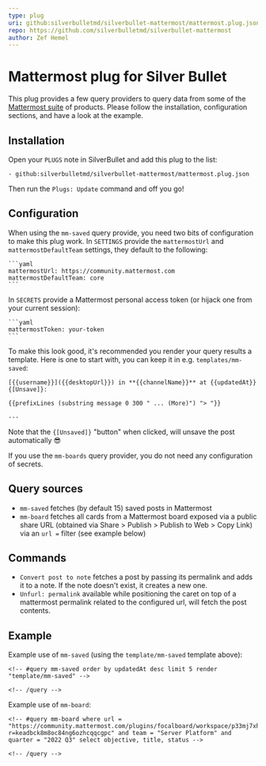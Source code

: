 ```yaml
---
type: plug
uri: github:silverbulletmd/silverbullet-mattermost/mattermost.plug.json
repo: https://github.com/silverbulletmd/silverbullet-mattermost
author: Zef Hemel
---
```


<!-- #include [[https://raw.githubusercontent.com/silverbulletmd/silverbullet-mattermost/main/README.md]] -->
# Mattermost plug for Silver Bullet
This plug provides a few query providers to query data from some of the [Mattermost suite](https://www.mattermost.com) of products. Please follow the installation, configuration sections, and have a look at the example.

## Installation
Open your `PLUGS` note in SilverBullet and add this plug to the list:

```
- github:silverbulletmd/silverbullet-mattermost/mattermost.plug.json
```

Then run the `Plugs: Update` command and off you go!

## Configuration
When using the `mm-saved` query provide, you need two bits of configuration to make this plug work. In `SETTINGS` provide the `mattermostUrl` and `mattermostDefaultTeam` settings, they default to the following:

    ```yaml
    mattermostUrl: https://community.mattermost.com
    mattermostDefaultTeam: core
    ```

In `SECRETS` provide a Mattermost personal access token (or hijack one from your current session):

    ```yaml
    mattermostToken: your-token
    ```

To make this look good, it's recommended you render your query results a template. Here is one to start with, you can keep it in e.g. `templates/mm-saved`:

    [{{username}}]({{desktopUrl}}) in **{{channelName}}** at {{updatedAt}} {[Unsave]}:

    {{prefixLines (substring message 0 300 " ... (More)") "> "}}

    ---

Note that the `{[Unsaved]}` "button" when clicked, will unsave the post automatically 😎

If you use the `mm-boards` query provider, you do not need any configuration of secrets.

## Query sources

* `mm-saved` fetches (by default 15) saved posts in Mattermost
* `mm-board` fetches all cards from a Mattermost board exposed via a public share URL (obtained via Share > Publish > Publish to Web > Copy Link) via an `url =` filter (see example below)

## Commands

* `Convert post to note` fetches a post by passing its permalink and adds it to a note. If the note doesn't exist, it creates a new one.
* `Unfurl: permalink` available while positioning the caret on top of a mattermost permalink related to the configured url, will fetch the post contents.

## Example

Example use of `mm-saved` (using the `template/mm-saved` template above):

    <!-- #query mm-saved order by updatedAt desc limit 5 render "template/mm-saved" -->

    <!-- /query -->

Example use of `mm-board`:

    <!-- #query mm-board where url = "https://community.mattermost.com/plugins/focalboard/workspace/p33mj7xh4frntrtbxbp5xp1joy/shared/bbam1crdg6jn93qhcgiq8xbpk8a/vqnxrjaewnibrtnp8m38fswt63e?r=keadbck8m8oc84ng6ozhcqqcgpc" and team = "Server Platform" and quarter = "2022 Q3" select objective, title, status -->
    
    <!-- /query -->
<!-- /include -->
